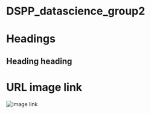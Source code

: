 # DSPP_datascience_group2

# Headings

## Heading heading


# URL image link



![image link](https://www.scylladb.com/wp-content/uploads/time-series-data-diagram.png)
